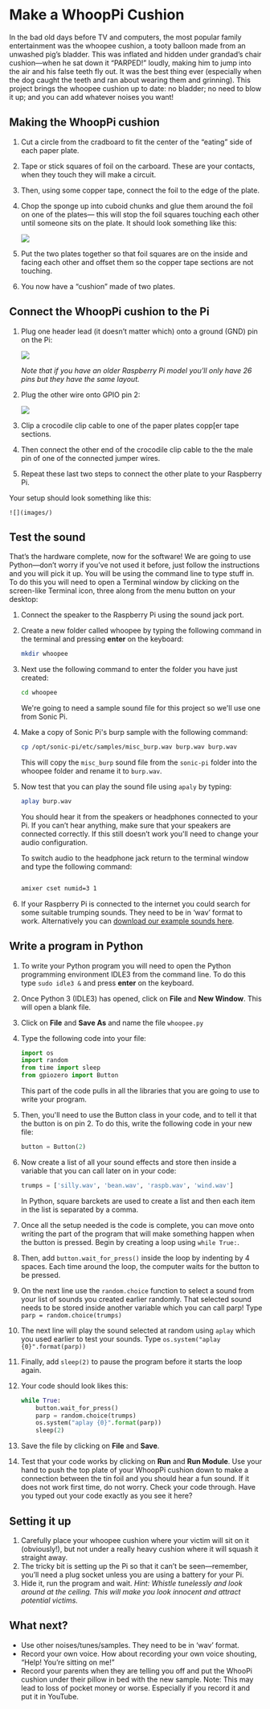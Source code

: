 # Make a WhoopPi Cushion

In the bad old days before TV and computers, the most popular family entertainment was the whoopee cushion, a tooty balloon made from an unwashed pig’s bladder. This was inflated and hidden under grandad’s chair cushion—when he sat down it “PARPED!” loudly, making him to jump into the air and his false teeth fly out. It was the best thing ever (especially when the dog caught the teeth and ran about wearing them and grinning). This project brings the whoopee cushion up to date: no bladder; no need to blow it up; and you can add whatever noises you want!

## Making the WhoopPi cushion1. Cut a circle from the cradboard to fit the center of the “eating” side of each paper plate. 
1. Tape or stick squares of foil on the carboard. These are your contacts, when they touch they will make a circuit.1. Then, using some copper tape, connect the foil to the edge of the plate. 1. Chop the sponge up into cuboid chunks and glue them around the foil on one of the plates— this will stop the foil squares touching each other until someone sits on the plate. It should look something like this:
	![](images/whoopi-cushion.jpg)
1. Put the two plates together so that foil squares are on the inside and facing each other and offset them so the copper tape sections are not touching. 1. You now have a “cushion” made of two plates.


## Connect the WhoopPi cushion to the Pi

1. Plug one header lead (it doesn’t matter which) onto a ground (GND) pin on the Pi:

	![](images/pi-gnd-connection.png)

	*Note that if you have an older Raspberry Pi model you'll only have 26 pins but they have the same layout.*

1. Plug the other wire onto GPIO pin 2:

	![](images/pi-gpio2-connection.png)

1. Clip a crocodile clip cable to one of the paper plates copp[er tape sections.

1. Then connect the other end of the crocodile clip cable to the the male pin of one of the connected jumper wires. 

1. Repeat these last two steps to connect the other plate to your Raspberry Pi.

Your setup should look something like this:

	![](images/)
	

## Test the sound
That’s the hardware complete, now for the software! We are going to use Python—don’t worry if you’ve not used it before, just follow the instructions and you will pick it up.You will be using the command line to type stuff in. To do this you will need to open a Terminal window by clicking on the screen-like Terminal icon, three along from the menu button on your desktop:
1. Connect the speaker to the Raspberry Pi using the sound jack port.1. Create a new folder called whoopee by typing the following command in the terminal and pressing **enter** on the keyboard:	```bash
    mkdir whoopee
    ```1. Next use the following command to enter the folder you have just created:	``` bash
    cd whoopee
    ```	We're going to need a sample sound file for this project so we'll use one from Sonic Pi.1. Make a copy of Sonic Pi's burp sample with the following command:	```bash
    cp /opt/sonic-pi/etc/samples/misc_burp.wav burp.wav burp.wav
    ```	This will copy the `misc_burp` sound file from the `sonic-pi` folder into the whoopee folder and rename it to `burp.wav`.
1. Now test that you can play the sound file using `apaly` by typing:	```bash
    aplay burp.wav
    ```
    	You should hear it from the speakers or headphones connected to your Pi. If you can’t hear anything, make sure that your speakers are connected correctly. If this still doesn’t work you'll need to change your audio configuration. 
	To switch audio to the headphone jack return to the terminal window and type the following command:
	```bash
	amixer cset numid=3 1 
	```
1. If your Raspberry Pi is connected to the internet you could search for some suitable trumping sounds. They need to be in ‘wav’ format to work. Alternatively you can [download our example sounds here]().## Write a program in Python
1.	To write your Python program you will need to open the Python programming environment IDLE3 from the command line. To do this type `sudo idle3 &` and press **enter** on the keyboard.1.	Once Python 3 (IDLE3) has opened, click on **File** and **New Window**. This will open a blank file. 1. Click on **File** and **Save As** and name the file `whoopee.py`1. Type the following code into your file:	```python	import os	import random	from time import sleep	from gpiozero import Button	```	This part of the code pulls in all the libraries that you are going to use to write your program. 1. Then, you'll need to use the Button class in your code, and to tell it that the button is on pin 2. To do this, write the following code in your new file:
	```python	button = Button(2)	```
1. Now create a list of all your sound effects and store then inside a variable that you can call later on in your code:
	```python	trumps = ['silly.wav', 'bean.wav', 'raspb.wav', 'wind.wav']
    ```	In Python, square barckets are used to create a list and then each item in the list is separated by a comma. 
1. Once all the setup needed is the code is complete, you can move onto writing the part of the program that will make something happen when the button is pressed. Begin by creating a loop using `while True:`.1. Then, add `button.wait_for_press()` inside the loop by indenting by 4 spaces. Each time around the loop, the computer waits for the button to be pressed.1. On the next line use the `random.choice` function to select a sound from your list of sounds you created earlier randomly. That selected sound needs to be stored inside another variable which you can call parp! Type `parp = random.choice(trumps)`1. The next line will play the sound selected at random using `aplay` which you used earlier to test your sounds. Type `os.system("aplay {0}".format(parp))`
1. Finally, add `sleep(2)` to pause the program before it starts the loop again. 
1. Your code should look likes this:
 
	```python
	while True:
        button.wait_for_press()
        parp = random.choice(trumps)
        os.system("aplay {0}".format(parp))
        sleep(2)	```
1. Save the file by clicking on **File** and **Save**.
1. Test that your code works by clicking on **Run** and **Run Module**. Use your hand to push the top plate of your WhoopPi cushion down to make a connection between the tin foil and you should hear a fun sound. If it does not work first time, do not worry. Check your code through. Have you typed out your code exactly as you see it here?
## Setting it up1. Carefully place your whoopee cushion where your victim will sit on it (obviously!), but not under a really heavy cushion where it will squash it straight away. 1. The tricky bit is setting up the Pi so that it can’t be seen—remember, you’ll need a plug socket unless you are using a battery for your Pi.1. Hide it, run the program and wait. 	*Hint: Whistle tunelessly and look around at the ceiling. This will make you look innocent and attract potential victims.*## What next?- Use other noises/tunes/samples. They need to be in ‘wav’ format.- Record your own voice. How about recording your own voice shouting, “Help! You’re sitting on me!”- Record your parents when they are telling you off and put the WhooPi cushion under their pillow in bed with the new sample. Note: This may lead to loss of pocket money or worse. Especially if you record it and put it in YouTube.